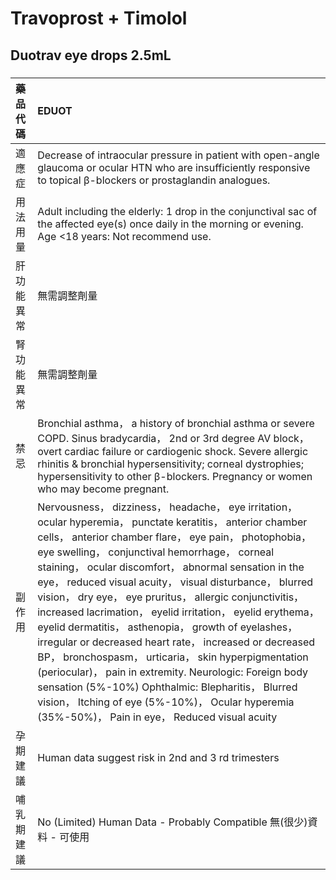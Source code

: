 # Travoprost + Timolol

## Duotrav eye drops 2.5mL

##### 

| 藥品代碼   | EDUOT                                                                                                                                                                                                                                                                                                                                                                                                                                                                                                                                                                                                                                                                                                                                                                                                                                                                |
|:-----------|:---------------------------------------------------------------------------------------------------------------------------------------------------------------------------------------------------------------------------------------------------------------------------------------------------------------------------------------------------------------------------------------------------------------------------------------------------------------------------------------------------------------------------------------------------------------------------------------------------------------------------------------------------------------------------------------------------------------------------------------------------------------------------------------------------------------------------------------------------------------------|
| 適應症     | Decrease of intraocular pressure in patient with open-angle glaucoma or ocular HTN who are insufficiently responsive to topical β-blockers or prostaglandin analogues.                                                                                                                                                                                                                                                                                                                                                                                                                                                                                                                                                                                                                                                                                               |
| 用法用量   | Adult including the elderly: 1 drop in the conjunctival sac of the affected eye(s) once daily in the morning or evening. Age <18 years: Not recommend use.                                                                                                                                                                                                                                                                                                                                                                                                                                                                                                                                                                                                                                                                                                           |
| 肝功能異常 | 無需調整劑量                                                                                                                                                                                                                                                                                                                                                                                                                                                                                                                                                                                                                                                                                                                                                                                                                                                         |
| 腎功能異常 | 無需調整劑量                                                                                                                                                                                                                                                                                                                                                                                                                                                                                                                                                                                                                                                                                                                                                                                                                                                         |
| 禁忌       | Bronchial asthma， a history of bronchial asthma or severe COPD. Sinus bradycardia， 2nd or 3rd degree AV block， overt cardiac failure or cardiogenic shock. Severe allergic rhinitis & bronchial hypersensitivity; corneal dystrophies; hypersensitivity to other β-blockers. Pregnancy or women who may become pregnant.                                                                                                                                                                                                                                                                                                                                                                                                                                                                                                                                          |
| 副作用     | Nervousness， dizziness， headache， eye irritation， ocular hyperemia， punctate keratitis， anterior chamber cells， anterior chamber flare， eye pain， photophobia， eye swelling， conjunctival hemorrhage， corneal staining， ocular discomfort， abnormal sensation in the eye， reduced visual acuity， visual disturbance， blurred vision， dry eye， eye pruritus， allergic conjunctivitis， increased lacrimation， eyelid irritation， eyelid erythema， eyelid dermatitis， asthenopia， growth of eyelashes， irregular or decreased heart rate， increased or decreased BP， bronchospasm， urticaria， skin hyperpigmentation (periocular)， pain in extremity. Neurologic: Foreign body sensation (5%-10%) Ophthalmic: Blepharitis， Blurred vision， Itching of eye (5%-10%)， Ocular hyperemia (35%-50%)， Pain in eye， Reduced visual acuity |
| 孕期建議   | Human data suggest risk in 2nd and 3 rd trimesters                                                                                                                                                                                                                                                                                                                                                                                                                                                                                                                                                                                                                                                                                                                                                                                                                   |
| 哺乳期建議 | No (Limited) Human Data - Probably Compatible 無(很少)資料 - 可使用                                                                                                                                                                                                                                                                                                                                                                                                                                                                                                                                                                                                                                                                                                                                                                                                  |

